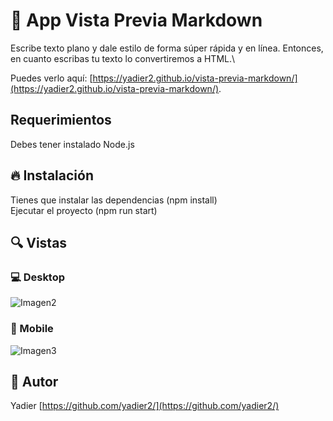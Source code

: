 
# 💎 App Vista Previa Markdown

Escribe texto plano y dale estilo de forma súper rápida y en línea.
Entonces, en cuanto escribas tu texto lo convertiremos  a HTML.\

Puedes verlo aquí: [https://yadier2.github.io/vista-previa-markdown/](https://yadier2.github.io/vista-previa-markdown/).
## Requerimientos
Debes tener instalado Node.js

## 🔥 Instalación
Tienes que instalar las dependencias (npm install)<br/>
Ejecutar el proyecto (npm run start)

## 🔍 Vistas 

### 💻 Desktop
![Imagen2](https://i.ibb.co/DfpmCSD/Markdown-Live-Preview-D.png)

### 📱 Mobile
![Imagen3](https://i.ibb.co/DMpNz5Y/Markdown-Live-Preview-M.png)

## 🌟 Autor

Yadier [https://github.com/yadier2/](https://github.com/yadier2/)

